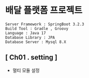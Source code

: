 # 배달 플랫폼 프로젝트
```
Server Framework : SpringBoot 3.2.3
Build Tool : Gradle , Groovy
Language : Java 17
Database Library : JPA
Database Server : Mysql 8.X
```
[ Ch01 . setting ]
---
* 멀티 모듈 설정
